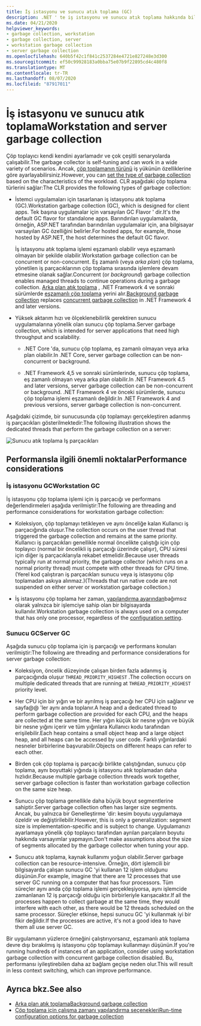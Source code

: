 ```yaml
---
title: İş istasyonu ve sunucu atık toplama (GC)
description: .NET ' te iş istasyonu ve sunucu atık toplama hakkında bilgi edinin.
ms.date: 04/21/2020
helpviewer_keywords:
- garbage collection, workstation
- garbage collection, server
- workstation garbage collection
- server garbage collection
ms.openlocfilehash: 640b5f42c1f841c2537284e4721e827248e3d300
ms.sourcegitcommit: ef50c99928183a0bba75e07b9f22895cd4c480f8
ms.translationtype: MT
ms.contentlocale: tr-TR
ms.lasthandoff: 08/07/2020
ms.locfileid: "87917011"
---
```

# <a name="workstation-and-server-garbage-collection"></a><span data-ttu-id="c9e09-103">İş istasyonu ve sunucu atık toplama</span><span class="sxs-lookup"><span data-stu-id="c9e09-103">Workstation and server garbage collection</span></span>

<span data-ttu-id="c9e09-104">Çöp toplayıcı kendi kendini ayarlamadır ve çok çeşitli senaryolarda çalışabilir.</span><span class="sxs-lookup"><span data-stu-id="c9e09-104">The garbage collector is self-tuning and can work in a wide variety of scenarios.</span></span> <span data-ttu-id="c9e09-105">Ancak, [çöp toplamanın türünü](../../core/run-time-config/garbage-collector.md#flavors-of-garbage-collection) iş yükünün özelliklerine göre ayarlayabilirsiniz.</span><span class="sxs-lookup"><span data-stu-id="c9e09-105">However, you can [set the type of garbage collection](../../core/run-time-config/garbage-collector.md#flavors-of-garbage-collection) based on the characteristics of the workload.</span></span> <span data-ttu-id="c9e09-106">CLR aşağıdaki çöp toplama türlerini sağlar:</span><span class="sxs-lookup"><span data-stu-id="c9e09-106">The CLR provides the following types of garbage collection:</span></span>

- <span data-ttu-id="c9e09-107">İstemci uygulamaları için tasarlanan iş istasyonu atık toplama (GC).</span><span class="sxs-lookup"><span data-stu-id="c9e09-107">Workstation garbage collection (GC), which is designed for client apps.</span></span> <span data-ttu-id="c9e09-108">Tek başına uygulamalar için varsayılan GC Flavor ' dir.</span><span class="sxs-lookup"><span data-stu-id="c9e09-108">It's the default GC flavor for standalone apps.</span></span> <span data-ttu-id="c9e09-109">Barındırılan uygulamalarda, örneğin, ASP.NET tarafından barındırılan uygulamalar için, ana bilgisayar varsayılan GC özelliğini belirler.</span><span class="sxs-lookup"><span data-stu-id="c9e09-109">For hosted apps, for example, those hosted by ASP.NET, the host determines the default GC flavor.</span></span>

  <span data-ttu-id="c9e09-110">İş istasyonu atık toplama işlemi eşzamanlı olabilir veya eşzamanlı olmayan bir şekilde olabilir.</span><span class="sxs-lookup"><span data-stu-id="c9e09-110">Workstation garbage collection can be concurrent or non-concurrent.</span></span> <span data-ttu-id="c9e09-111">Eş zamanlı (veya *arka plan*) çöp toplama, yönetilen iş parçacıklarının çöp toplama sırasında işlemlere devam etmesine olanak sağlar.</span><span class="sxs-lookup"><span data-stu-id="c9e09-111">Concurrent (or *background*) garbage collection enables managed threads to continue operations during a garbage collection.</span></span> <span data-ttu-id="c9e09-112">[Arka plan atık toplama](background-gc.md) , .NET Framework 4 ve sonraki sürümlerde [eşzamanlı çöp toplama](background-gc.md#concurrent-garbage-collection) yerini alır.</span><span class="sxs-lookup"><span data-stu-id="c9e09-112">[Background garbage collection](background-gc.md) replaces [concurrent garbage collection](background-gc.md#concurrent-garbage-collection) in .NET Framework 4 and later versions.</span></span>

- <span data-ttu-id="c9e09-113">Yüksek aktarım hızı ve ölçeklenebilirlik gerektiren sunucu uygulamalarına yönelik olan sunucu çöp toplama.</span><span class="sxs-lookup"><span data-stu-id="c9e09-113">Server garbage collection, which is intended for server applications that need high throughput and scalability.</span></span>

  - <span data-ttu-id="c9e09-114">.NET Core 'da, sunucu çöp toplama, eş zamanlı olmayan veya arka plan olabilir.</span><span class="sxs-lookup"><span data-stu-id="c9e09-114">In .NET Core, server garbage collection can be non-concurrent or background.</span></span>

  - <span data-ttu-id="c9e09-115">.NET Framework 4,5 ve sonraki sürümlerinde, sunucu çöp toplama, eş zamanlı olmayan veya arka plan olabilir.</span><span class="sxs-lookup"><span data-stu-id="c9e09-115">In .NET Framework 4.5 and later versions, server garbage collection can be non-concurrent or background.</span></span> <span data-ttu-id="c9e09-116">.NET Framework 4 ve önceki sürümlerde, sunucu çöp toplama işlemi eşzamanlı değildir.</span><span class="sxs-lookup"><span data-stu-id="c9e09-116">In .NET Framework 4 and previous versions, server garbage collection is non-concurrent.</span></span>

<span data-ttu-id="c9e09-117">Aşağıdaki çizimde, bir sunucusunda çöp toplamayı gerçekleştiren adanmış iş parçacıkları gösterilmektedir:</span><span class="sxs-lookup"><span data-stu-id="c9e09-117">The following illustration shows the dedicated threads that perform the garbage collection on a server:</span></span>

![Sunucu atık toplama Iş parçacıkları](media/gc-server.png)

## <a name="performance-considerations"></a><span data-ttu-id="c9e09-119">Performansla ilgili önemli noktalar</span><span class="sxs-lookup"><span data-stu-id="c9e09-119">Performance considerations</span></span>

### <a name="workstation-gc"></a><span data-ttu-id="c9e09-120">İş istasyonu GC</span><span class="sxs-lookup"><span data-stu-id="c9e09-120">Workstation GC</span></span>

<span data-ttu-id="c9e09-121">İş istasyonu çöp toplama işlemi için iş parçacığı ve performans değerlendirmeleri aşağıda verilmiştir:</span><span class="sxs-lookup"><span data-stu-id="c9e09-121">The following are threading and performance considerations for workstation garbage collection:</span></span>

- <span data-ttu-id="c9e09-122">Koleksiyon, çöp toplamayı tetikleyen ve aynı önceliğe kalan Kullanıcı iş parçacığında oluşur.</span><span class="sxs-lookup"><span data-stu-id="c9e09-122">The collection occurs on the user thread that triggered the garbage collection and remains at the same priority.</span></span> <span data-ttu-id="c9e09-123">Kullanıcı iş parçacıkları genellikle normal öncelikte çalıştığı için çöp toplayıcı (normal bir öncelikli iş parçacığı üzerinde çalışır), CPU süresi için diğer iş parçacıklarıyla rekabet etmelidir.</span><span class="sxs-lookup"><span data-stu-id="c9e09-123">Because user threads typically run at normal priority, the garbage collector (which runs on a normal priority thread) must compete with other threads for CPU time.</span></span> <span data-ttu-id="c9e09-124">(Yerel kod çalıştıran iş parçacıkları sunucu veya iş istasyonu çöp toplamadan askıya alınmaz.)</span><span class="sxs-lookup"><span data-stu-id="c9e09-124">(Threads that run native code are not suspended on either server or workstation garbage collection.)</span></span>

- <span data-ttu-id="c9e09-125">İş istasyonu çöp toplama her zaman, [yapılandırma ayarından](../../core/run-time-config/garbage-collector.md#workstation-vs-server)bağımsız olarak yalnızca bir işlemciye sahip olan bir bilgisayarda kullanılır.</span><span class="sxs-lookup"><span data-stu-id="c9e09-125">Workstation garbage collection is always used on a computer that has only one processor, regardless of the [configuration setting](../../core/run-time-config/garbage-collector.md#workstation-vs-server).</span></span>

### <a name="server-gc"></a><span data-ttu-id="c9e09-126">Sunucu GC</span><span class="sxs-lookup"><span data-stu-id="c9e09-126">Server GC</span></span>

<span data-ttu-id="c9e09-127">Aşağıda sunucu çöp toplama için iş parçacığı ve performans konuları verilmiştir:</span><span class="sxs-lookup"><span data-stu-id="c9e09-127">The following are threading and performance considerations for server garbage collection:</span></span>

- <span data-ttu-id="c9e09-128">Koleksiyon, öncelik düzeyinde çalışan birden fazla adanmış iş parçacığında oluşur `THREAD_PRIORITY_HIGHEST` .</span><span class="sxs-lookup"><span data-stu-id="c9e09-128">The collection occurs on multiple dedicated threads that are running at `THREAD_PRIORITY_HIGHEST` priority level.</span></span>

- <span data-ttu-id="c9e09-129">Her CPU için bir yığın ve bir ayrılmış iş parçacığı her CPU için sağlanır ve sayfa@@ 'ler aynı anda toplanır.</span><span class="sxs-lookup"><span data-stu-id="c9e09-129">A heap and a dedicated thread to perform garbage collection are provided for each CPU, and the heaps are collected at the same time.</span></span> <span data-ttu-id="c9e09-130">Her yığın küçük bir nesne yığını ve büyük bir nesne yığını içerir ve tüm yığınlara Kullanıcı kodu tarafından erişilebilir.</span><span class="sxs-lookup"><span data-stu-id="c9e09-130">Each heap contains a small object heap and a large object heap, and all heaps can be accessed by user code.</span></span> <span data-ttu-id="c9e09-131">Farklı yığınlardaki nesneler birbirlerine başvurabilir.</span><span class="sxs-lookup"><span data-stu-id="c9e09-131">Objects on different heaps can refer to each other.</span></span>

- <span data-ttu-id="c9e09-132">Birden çok çöp toplama iş parçacığı birlikte çalıştığından, sunucu çöp toplama, aynı boyuttaki yığında iş istasyonu atık toplamadan daha hızlıdır.</span><span class="sxs-lookup"><span data-stu-id="c9e09-132">Because multiple garbage collection threads work together, server garbage collection is faster than workstation garbage collection on the same size heap.</span></span>

- <span data-ttu-id="c9e09-133">Sunucu çöp toplama genellikle daha büyük boyut segmentlerine sahiptir.</span><span class="sxs-lookup"><span data-stu-id="c9e09-133">Server garbage collection often has larger size segments.</span></span> <span data-ttu-id="c9e09-134">Ancak, bu yalnızca bir Genelleştirme 'dir: kesim boyutu uygulamaya özeldir ve değiştirilebilir.</span><span class="sxs-lookup"><span data-stu-id="c9e09-134">However, this is only a generalization: segment size is implementation-specific and is subject to change.</span></span> <span data-ttu-id="c9e09-135">Uygulamanızı ayarlamaya yönelik çöp toplayıcı tarafından ayrılan parçaların boyutu hakkında varsayımlar yapmayın.</span><span class="sxs-lookup"><span data-stu-id="c9e09-135">Don't make assumptions about the size of segments allocated by the garbage collector when tuning your app.</span></span>

- <span data-ttu-id="c9e09-136">Sunucu atık toplama, kaynak kullanımı yoğun olabilir.</span><span class="sxs-lookup"><span data-stu-id="c9e09-136">Server garbage collection can be resource-intensive.</span></span> <span data-ttu-id="c9e09-137">Örneğin, dört işlemcili bir bilgisayarda çalışan sunucu GC 'yi kullanan 12 işlem olduğunu düşünün.</span><span class="sxs-lookup"><span data-stu-id="c9e09-137">For example, imagine that there are 12 processes that use server GC running on a computer that has four processors.</span></span> <span data-ttu-id="c9e09-138">Tüm süreçler aynı anda çöp toplama işlemi gerçekleşiyorsa, aynı işlemcide zamanlanan 12 iş parçacığı olduğu için birbirleriyle karışacaktır.</span><span class="sxs-lookup"><span data-stu-id="c9e09-138">If all the processes happen to collect garbage at the same time, they would interfere with each other, as there would be 12 threads scheduled on the same processor.</span></span> <span data-ttu-id="c9e09-139">Süreçler etkinse, hepsi sunucu GC 'yi kullanmak iyi bir fikir değildir.</span><span class="sxs-lookup"><span data-stu-id="c9e09-139">If the processes are active, it's not a good idea to have them all use server GC.</span></span>

<span data-ttu-id="c9e09-140">Bir uygulamanın yüzlerce örneğini çalıştırıyorsanız, eşzamanlı atık toplama devre dışı bırakılmış iş istasyonu çöp toplamayı kullanmayı düşünün.</span><span class="sxs-lookup"><span data-stu-id="c9e09-140">If you're running hundreds of instances of an application, consider using workstation garbage collection with concurrent garbage collection disabled.</span></span> <span data-ttu-id="c9e09-141">Bu, performansı iyileştirebilen daha az bağlam geçişe neden olur.</span><span class="sxs-lookup"><span data-stu-id="c9e09-141">This will result in less context switching, which can improve performance.</span></span>

## <a name="see-also"></a><span data-ttu-id="c9e09-142">Ayrıca bkz.</span><span class="sxs-lookup"><span data-stu-id="c9e09-142">See also</span></span>

- [<span data-ttu-id="c9e09-143">Arka plan atık toplama</span><span class="sxs-lookup"><span data-stu-id="c9e09-143">Background garbage collection</span></span>](background-gc.md)
- [<span data-ttu-id="c9e09-144">Çöp toplama için çalışma zamanı yapılandırma seçenekleri</span><span class="sxs-lookup"><span data-stu-id="c9e09-144">Run-time configuration options for garbage collection</span></span>](../../core/run-time-config/garbage-collector.md)
